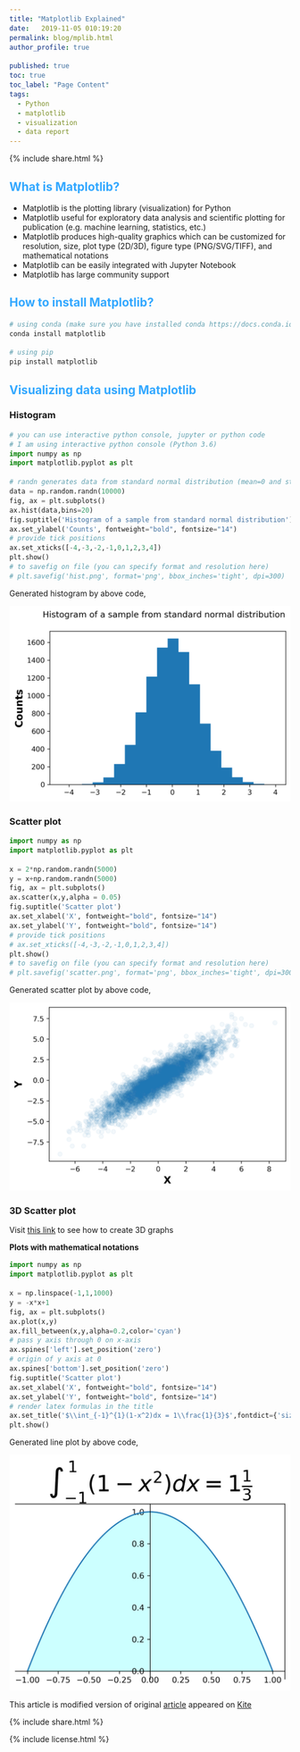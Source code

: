 ```yaml
---
title: "Matplotlib Explained"
date:   2019-11-05 010:19:20
permalink: blog/mplib.html
author_profile: true

published: true
toc: true
toc_label: "Page Content"
tags:
  - Python
  - matplotlib
  - visualization
  - data report
---
```


<p>
{% include  share.html %}
</p>

## **<span style="color:#33a8ff">What is Matplotlib?</span>**
 - Matplotlib is the plotting library (visualization) for Python
 - Matplotlib useful for exploratory data analysis and scientific plotting for publication (e.g. machine learning, statistics, etc.)
 - Matplotlib produces high-quality graphics which can be customized for resolution, size, plot type (2D/3D), figure type (PNG/SVG/TIFF), and mathematical notations
 - Matplotlib can be easily integrated with Jupyter Notebook 
 - Matplotlib has large community support

## **<span style="color:#33a8ff">How to install Matplotlib?</span>**
```python
# using conda (make sure you have installed conda https://docs.conda.io/projects/conda/en/latest/user-guide/install/#installing-in-silent-mode)
conda install matplotlib

# using pip
pip install matplotlib
```

## **<span style="color:#33a8ff">Visualizing data using Matplotlib</span>**

### **Histogram**

```python
# you can use interactive python console, jupyter or python code
# I am using interactive python console (Python 3.6)
import numpy as np
import matplotlib.pyplot as plt 

# randn generates data from standard normal distribution (mean=0 and std dev=1)
data = np.random.randn(10000)
fig, ax = plt.subplots()
ax.hist(data,bins=20)
fig.suptitle('Histogram of a sample from standard normal distribution')
ax.set_ylabel('Counts', fontweight="bold", fontsize="14")
# provide tick positions
ax.set_xticks([-4,-3,-2,-1,0,1,2,3,4])
plt.show()
# to savefig on file (you can specify format and resolution here)
# plt.savefig('hist.png', format='png', bbox_inches='tight', dpi=300)
```

Generated histogram by above code,


<p align="center">
<img src="/assets/posts/matplotlib/hist.png" width="600">
</p>


### **Scatter plot**
```python
import numpy as np
import matplotlib.pyplot as plt 

x = 2*np.random.randn(5000)
y = x+np.random.randn(5000)
fig, ax = plt.subplots()
ax.scatter(x,y,alpha = 0.05)
fig.suptitle('Scatter plot')
ax.set_xlabel('X', fontweight="bold", fontsize="14")
ax.set_ylabel('Y', fontweight="bold", fontsize="14")
# provide tick positions
# ax.set_xticks([-4,-3,-2,-1,0,1,2,3,4])
plt.show()
# to savefig on file (you can specify format and resolution here)
# plt.savefig('scatter.png', format='png', bbox_inches='tight', dpi=300)
```

Generated scatter plot by above code,

<p align="center">
<img src="/assets/posts/matplotlib/scatter.png" width="600">
</p>

### **3D Scatter plot**

Visit <a href="https://reneshbedre.github.io/blog/pca_3d.html">this link</a> to see how to create 3D graphs

**Plots with mathematical notations**
```python
import numpy as np
import matplotlib.pyplot as plt 

x = np.linspace(-1,1,1000)
y = -x*x+1
fig, ax = plt.subplots()
ax.plot(x,y)
ax.fill_between(x,y,alpha=0.2,color='cyan')
# pass y axis through 0 on x-axis
ax.spines['left'].set_position('zero')
# origin of y axis at 0
ax.spines['bottom'].set_position('zero')
fig.suptitle('Scatter plot')
ax.set_xlabel('X', fontweight="bold", fontsize="14")
ax.set_ylabel('Y', fontweight="bold", fontsize="14")
# render latex formulas in the title
ax.set_title('$\\int_{-1}^{1}(1-x^2)dx = 1\\frac{1}{3}$',fontdict={'size':28})
plt.show()

```

Generated line plot by above code,

<p align="center">
<img src="/assets/posts/matplotlib/math.png" width="600">
</p>


This article is modified version of original <a href="https://kite.com/blog/python/matplotlib-tutorial">article</a> appeared on <a href="https://kite.com/">Kite</a>

<p>
{% include  share.html %}
</p>

<p>
{% include  license.html %}
</p>